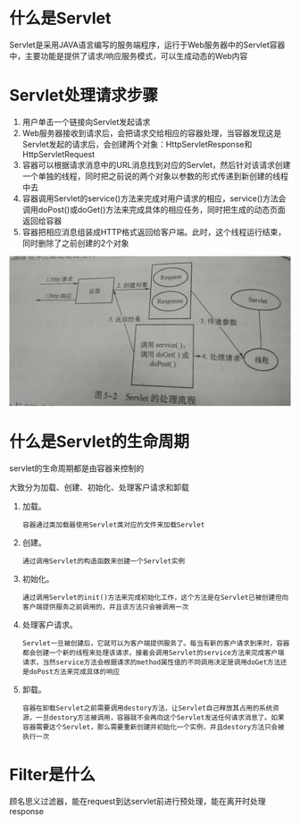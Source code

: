 # 什么是Servlet

Servlet是采用JAVA语言编写的服务端程序，运行于Web服务器中的Servlet容器中，主要功能是提供了请求/响应服务模式，可以生成动态的Web内容





# Servlet处理请求步骤

1. 用户单击一个链接向Servlet发起请求
2. Web服务器接收到请求后，会把请求交给相应的容器处理，当容器发现这是Servlet发起的请求后，会创建两个对象：HttpServletResponse和HttpServletRequest
3. 容器可以根据请求消息中的URL消息找到对应的Servlet，然后针对该请求创建一个单独的线程，同时把之前说的两个对象以参数的形式传递到新创建的线程中去
4. 容器调用Servlet的service()方法来完成对用户请求的相应，service()方法会调用doPost()或doGet()方法来完成具体的相应任务，同时把生成的动态页面返回给容器
5. 容器把相应消息组装成HTTP格式返回给客户端。此时，这个线程运行结束，同时删除了之前创建的2个对象

![](../pic/微信图片_20191216151844.jpg)





# 什么是Servlet的生命周期

servlet的生命周期都是由容器来控制的

大致分为加载、创建、初始化、处理客户请求和卸载

1. 加载。

   ```
   容器通过类加载器使用Servlet类对应的文件来加载Servlet
   ```

2. 创建。

   ```
   通过调用Servlet的构造函数来创建一个Servlet实例
   ```

3. 初始化。

   ```
   通过调用Servlet的init()方法来完成初始化工作，这个方法是在Servlet已被创建但向客户端提供服务之前调用的，并且该方法只会被调用一次
   ```

4. 处理客户请求。

   ```
   Servlet一旦被创建后，它就可以为客户端提供服务了。每当有新的客户请求到来时，容器都会创建一个新的线程来处理该请求，接着会调用Servlet的service方法来完成客户端请求，当然service方法会根据请求的method属性值的不同调用决定是调用doGet方法还是doPost方法来完成具体的响应
   ```

5. 卸载。

   ```
   容器在卸载Servlet之前需要调用destory方法，让Servlet自己释放其占用的系统资源，一旦destory方法被调用，容器就不会再向这个Servlet发送任何请求消息了。如果容器需要这个Servlet，那么需要重新创建并初始化一个实例，并且destory方法只会被执行一次
   ```



# Filter是什么

顾名思义过滤器，能在request到达servlet前进行预处理，能在离开时处理response









​    